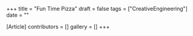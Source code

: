 +++
title = "Fun Time Pizza"
draft = false
tags = ["CreativeEngineering"]
date = ""

[Article]
contributors = []
gallery = []
+++